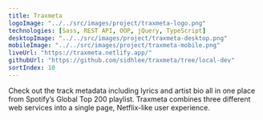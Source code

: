 ```yaml
---
title: Traxmeta
logoImage: "../../src/images/project/traxmeta-logo.png"
technologies: [Sass, REST API, OOP, jQuery, TypeScript]
desktopImage: "../../src/images/project/traxmeta-desktop.png"
mobileImage: "../../src/images/project/traxmeta-mobile.png"
liveUrl: "https://traxmeta.netlify.app/"
githubUrl: "https://github.com/sidhlee/traxmeta/tree/local-dev"
sortIndex: 10
---
```


Check out the track metadata including lyrics and artist bio all in one place from Spotify’s Global Top 200 playlist. Traxmeta combines three different web services into a single page, Netflix-like user experience.
